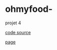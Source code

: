 # ohmyfood-

projet 4

[code source](https://github.com/oio972/ohmyfood-.git)

[page](https://oio972.github.io/ohmyfood-/index.html)
